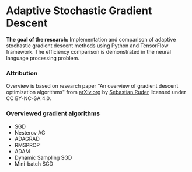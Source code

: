 # Adaptive Stochastic Gradient Descent

**The goal of the research:** Implementation and comparison of adaptive stochastic gradient descent methods using Python and TensorFlow framework. The efficiency comparison is demonstrated in the neural language processing problem.

### Attribution

Overview is based on research paper "An overview of gradient descent optimization algorithms" from [arXiv.org](https://arxiv.org/pdf/1609.04747.pdf) by [Sebastian Ruder](mailto:ruder.sebastian@gmail.com) licensed under CC BY-NC-SA 4.0.

### Overviewed gradient algorithms

- SGD
- Nesterov AG
- ADAGRAD
- RMSPROP
- ADAM
- Dynamic Sampling SGD
- Mini-batch SGD
